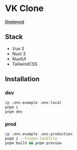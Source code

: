 # VK Clone

~~[Deployed]()~~

## Stack

- Vue 3
- Nuxt 3
- NuxtUI
- TailwindCSS

## Installation

### dev

```bash
cp .env.example .env.local
pnpm i
pnpm dev
```

### prod

```bash
cp .env.example .env.production
pnpm i --frozen-lockfile
pnpm build && pnpm preview
```
